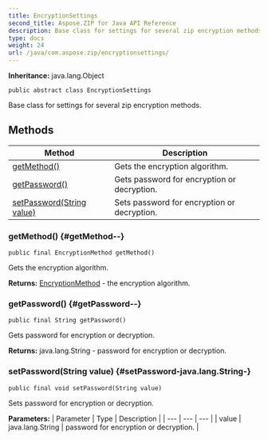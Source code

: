 ```yaml
---
title: EncryptionSettings
second_title: Aspose.ZIP for Java API Reference
description: Base class for settings for several zip encryption methods.
type: docs
weight: 24
url: /java/com.aspose.zip/encryptionsettings/
---
```


**Inheritance:**
java.lang.Object
```
public abstract class EncryptionSettings
```

Base class for settings for several zip encryption methods.
## Methods

| Method | Description |
| --- | --- |
| [getMethod()](#getMethod--) | Gets the encryption algorithm. |
| [getPassword()](#getPassword--) | Gets password for encryption or decryption. |
| [setPassword(String value)](#setPassword-java.lang.String-) | Sets password for encryption or decryption. |
### getMethod() {#getMethod--}
```
public final EncryptionMethod getMethod()
```


Gets the encryption algorithm.

**Returns:**
[EncryptionMethod](../../com.aspose.zip/encryptionmethod) - the encryption algorithm.
### getPassword() {#getPassword--}
```
public final String getPassword()
```


Gets password for encryption or decryption.

**Returns:**
java.lang.String - password for encryption or decryption.
### setPassword(String value) {#setPassword-java.lang.String-}
```
public final void setPassword(String value)
```


Sets password for encryption or decryption.

**Parameters:**
| Parameter | Type | Description |
| --- | --- | --- |
| value | java.lang.String | password for encryption or decryption. |

